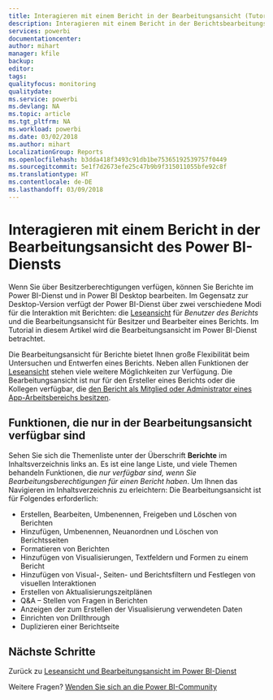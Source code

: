 ```yaml
---
title: Interagieren mit einem Bericht in der Bearbeitungsansicht (Tutorial)
description: Interagieren mit einem Bericht in der Berichtsbearbeitungsansicht des Power BI-Diensts
services: powerbi
documentationcenter: 
author: mihart
manager: kfile
backup: 
editor: 
tags: 
qualityfocus: monitoring
qualitydate: 
ms.service: powerbi
ms.devlang: NA
ms.topic: article
ms.tgt_pltfrm: NA
ms.workload: powerbi
ms.date: 03/02/2018
ms.author: mihart
LocalizationGroup: Reports
ms.openlocfilehash: b3dda418f3493c91db1be75365192539757f0449
ms.sourcegitcommit: 5e1f7d2673efe25c47b9b9f315011055bfe92c8f
ms.translationtype: HT
ms.contentlocale: de-DE
ms.lasthandoff: 03/09/2018
---
```

# <a name="interact-with-a-report-in-editing-view-in-power-bi-service"></a>Interagieren mit einem Bericht in der Bearbeitungsansicht des Power BI-Diensts
Wenn Sie über Besitzerberechtigungen verfügen, können Sie Berichte im Power BI-Dienst und in Power BI Desktop bearbeiten. Im Gegensatz zur Desktop-Version verfügt der Power BI-Dienst über zwei verschiedene Modi für die Interaktion mit Berichten: die [Leseansicht](service-reading-view-and-editing-view.md) für *Benutzer des Berichts* und die Bearbeitungsansicht für Besitzer und Bearbeiter eines Berichts. Im Tutorial in diesem Artikel wird die Bearbeitungsansicht im Power BI-Dienst betrachtet. 

Die Bearbeitungsansicht für Berichte bietet Ihnen große Flexibilität beim Untersuchen und Entwerfen eines Berichts. Neben allen Funktionen der [Leseansicht](service-reading-view-and-editing-view.md) stehen viele weitere Möglichkeiten zur Verfügung. Die Bearbeitungsansicht ist nur für den Ersteller eines Berichts oder die Kollegen verfügbar, die [den Bericht als Mitglied oder Administrator eines App-Arbeitsbereichs besitzen](service-create-distribute-apps.md).

## <a name="functionality-only-available-in-editing-view"></a>Funktionen, die nur in der Bearbeitungsansicht verfügbar sind
Sehen Sie sich die Themenliste unter der Überschrift **Berichte** im Inhaltsverzeichnis links an. Es ist eine lange Liste, und viele Themen behandeln Funktionen, die *nur verfügbar sind, wenn Sie Bearbeitungsberechtigungen für einen Bericht haben*.  Um Ihnen das Navigieren im Inhaltsverzeichnis zu erleichtern: Die Bearbeitungsansicht ist für Folgendes erforderlich:

* Erstellen, Bearbeiten, Umbenennen, Freigeben und Löschen von Berichten
* Hinzufügen, Umbenennen, Neuanordnen und Löschen von Berichtsseiten
* Formatieren von Berichten
* Hinzufügen von Visualisierungen, Textfeldern und Formen zu einem Bericht
* Hinzufügen von Visual-, Seiten- und Berichtsfiltern und Festlegen von visuellen Interaktionen
* Erstellen von Aktualisierungszeitplänen
* Q&A – Stellen von Fragen in Berichten
* Anzeigen der zum Erstellen der Visualisierung verwendeten Daten 
* Einrichten von Drillthrough
* Duplizieren einer Berichtseite


## <a name="next-steps"></a>Nächste Schritte
Zurück zu [Leseansicht und Bearbeitungsansicht im Power BI-Dienst](service-reading-view-and-editing-view.md)

Weitere Fragen? [Wenden Sie sich an die Power BI-Community](http://community.powerbi.com/)

